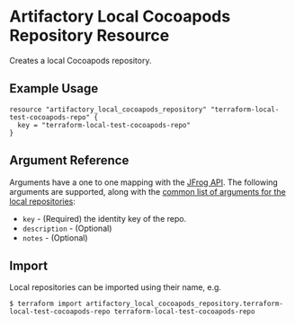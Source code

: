 # Artifactory Local Cocoapods Repository Resource

Creates a local Cocoapods repository.

## Example Usage

```hcl
resource "artifactory_local_cocoapods_repository" "terraform-local-test-cocoapods-repo" {
  key = "terraform-local-test-cocoapods-repo"
}
```

## Argument Reference

Arguments have a one to one mapping with the [JFrog API](https://www.jfrog.com/confluence/display/RTF/Repository+Configuration+JSON).
The following arguments are supported, along with the [common list of arguments for the local repositories](local.md):

* `key` - (Required) the identity key of the repo.
* `description` - (Optional)
* `notes` - (Optional)



## Import

Local repositories can be imported using their name, e.g.
```
$ terraform import artifactory_local_cocoapods_repository.terraform-local-test-cocoapods-repo terraform-local-test-cocoapods-repo
```